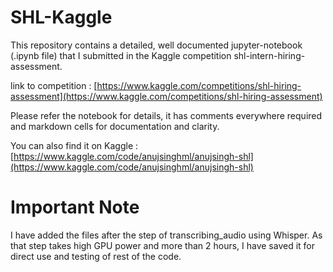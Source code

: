 # SHL-Kaggle
This repository contains a detailed, well documented jupyter-notebook (.ipynb file) that I submitted in the Kaggle competition shl-intern-hiring-assessment.

link to competition : [https://www.kaggle.com/competitions/shl-hiring-assessment](https://www.kaggle.com/competitions/shl-hiring-assessment)

Please refer the notebook for details, it has comments everywhere required and markdown cells for documentation and clarity.

You can also find it on Kaggle : [https://www.kaggle.com/code/anujsinghml/anujsingh-shl](https://www.kaggle.com/code/anujsinghml/anujsingh-shl)

# Important Note
I have added the files after the step of transcribing_audio using Whisper. As that step takes high GPU power and more than 2 hours, I have saved it for direct use and testing of rest of the code.
